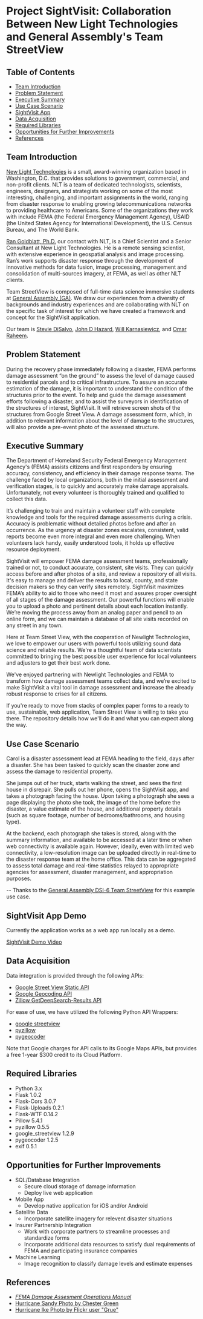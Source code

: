 # Project SightVisit: Collaboration Between New Light Technologies and General Assembly's Team StreetView

## Table of Contents
  - [Team Introduction](#team-introduction)
  - [Problem Statement](#problem-statement)
  - [Executive Summary](#executive-summary)
  - [Use Case Scenario](#use-case-scenario)
  - [SightVisit App](#sightvisit-app-demo)
  - [Data Acquisition](#data-acquisition)
  - [Required Libraries](#required-libraries)
  - [Opportunities for Further Improvements](#opportunities-for-further-improvements)
  - [References](#references)

## Team Introduction

[New Light Technologies](https://www.newlight.com) is a small, award-winning organization based in Washington, D.C. that provides solutions to government, commercial, and non-profit clients. NLT is a team of dedicated technologists, scientists, engineers, designers, and strategists working on some of the most interesting, challenging, and important assignments in the world, ranging from disaster response to enabling growing telecommunications networks to providing healthcare to Americans. Some of the organizations they work with include FEMA (the Federal Emergency Management Agency), USAID (the United States Agency for International Development), the U.S. Census Bureau, and The World Bank.

[Ran Goldblatt, Ph.D.](https://newlighttechnologies.com/staff/ran-goldblatt/) our contact with NLT, is a Chief Scientist and a Senior Consultant at New Light Technologies. He is a remote sensing scientist, with extensive experience in geospatial analysis and image processing. Ran’s work supports disaster response through the development of innovative methods for data fusion, image processing, management and consolidation of multi-sources imagery, at FEMA, as well as other NLT clients.

Team StreetView is composed of full-time data science immersive students at [General Assembly (GA)](https://generalassemb.ly). We draw our experiences from a diversity of backgrounds and industry experiences and are collaborating with NLT on the specific task of interest for which we have created a framework and concept for the SightVisit application.

Our team is [Stevie DiSalvo](https://www.linkedin.com/in/stephanie-disalvo/), [John D Hazard](https://www.linkedin.com/in/jdhazard/), [Will Karnasiewicz](https://www.linkedin.com/in/wkarnasiewicz/), and [Omar Raheem](https://www.linkedin.com/in/omar-raheem-9153431a/).

## Problem Statement

During the recovery phase immediately following a disaster, FEMA performs damage assessment “on the ground” to assess the level of damage caused to residential parcels and to critical infrastructure. To assure an accurate estimation of the damage, it is important to understand the condition of the structures prior to the event. To help and guide the damage assessment efforts following a disaster, and to assist the surveyors in identification of the structures of interest, SightVisit. It will retrieve screen shots of the structures from Google Street View. A damage assessment form, which, in addition to relevant information about the level of damage to the structures, will also provide a pre-event photo of the assessed structure.

## Executive Summary

The Department of Homeland Security Federal Emergency Management Agency's (FEMA) assists citizens and first responders by ensuring accuracy, consistency, and efficiency in their damage response teams. The challenge faced by local organizations, both in the initial assessment and verification stages, is to quickly and accurately make damage appraisals. Unfortunately, not every volunteer is thoroughly trained and qualified to collect this data.

It’s challenging to train and maintain a volunteer staff with complete knowledge and tools for the required damage assessments during a crisis. Accuracy is problematic without detailed photos before and after an occurrence. As the urgency at disaster zones escalates, consistent, valid reports become even more integral and even more challenging. When volunteers lack handy, easily understood tools, it holds up effective resource deployment.

SightVisit will empower FEMA damage assessment teams, professionally trained or not, to conduct accurate, consistent, site visits. They can quickly access before and after photos of a site, and review a repository of all visits. It's easy to manage and deliver the results to local, county, and state decision makers so they can verify sites remotely. SightVisit maximizes FEMA’s ability to aid to those who need it most and assures proper oversight of all stages of the damage assessment. Our powerful functions will enable you to upload a photo and pertinent details about each location instantly. We’re moving the process away from an analog paper and pencil to an online form, and we can maintain a database of all site visits recorded on any street in any town.

Here at Team Street View, with the cooperation of Newlight Technologies, we love to empower our users with powerful tools utilizing sound data science and reliable results. We're a thoughtful team of data scientists committed to bringing the best possible user experience for local volunteers and adjusters to get their best work done.

We've enjoyed partnering with Newlight Technologies and FEMA to transform how damage assessment teams collect data, and we’re excited to make SightVisit a vital tool in damage assessment and increase the already robust response to crises for all citizens.

If you're ready to move from stacks of complex paper forms to a ready to use, sustainable, web application, Team Street View is willing to take you there. The repository details how we'll do it and what you can expect along the way.

## Use Case Scenario

Carol is a disaster assessment lead at FEMA heading to the field, days after a disaster. She has been tasked to quickly scan the disaster zone and assess the damage to residential property.

She jumps out of her truck, starts walking the street, and sees the first house in disrepair. She pulls out her phone, opens the SightVisit app, and takes a photograph facing the house. Upon taking a photograph she sees a page displaying the photo she took, the image of the home before the disaster, a value estimate of the house, and additional property details (such as square footage, number of bedrooms/bathrooms, and housing type).

At the backend, each photograph she takes is stored, along with the summary information, and available to be accessed at a later time or when web connectivity is available again. However, ideally, even with limited web connectivity, a low-resolution image can be uploaded directly in real-time to the disaster response team at the home office. This data can be aggregated to assess total damage and real-time statistics relayed to appropriate agencies for assessment, disaster management, and appropriation purposes.

-- Thanks to the [General Assembly DSI-6 Team StreetView](https://github.com/Mauriekathan/Image_Geo_Team_Street_View) for this example use case.

## SightVisit App Demo

Currently the application works as a web app run locally as a demo. 

[SightVisit Demo Video](https://github.com/wkarney/street_viewing_for_FEMA/blob/master/SightVisit-demo.mov)

## Data Acquisition

Data integration is provided through the following APIs: 
* [Google Street View Static API](https://developers.google.com/maps/documentation/streetview/intro)
* [Google Geocoding API](https://developers.google.com/maps/documentation/geocoding/start)
* [Zillow GetDeepSearch-Results API](https://www.zillow.com/howto/api/GetDeepSearchResults.htm)

For ease of use, we have utilized the following Python API Wrappers:
*  [google streetview](https://github.com/rrwen/google_streetview)
*  [pyzillow](https://github.com/hanneshapke/pyzillow)
*  [pygeocoder](pygeocoder)

Note that Google charges for API calls to its Google Maps APIs, but provides a free 1-year $300 credit to its Cloud Platform.

## Required Libraries
* Python 3.x
* Flask 1.0.2
* Flask-Cors 3.0.7
* Flask-Uploads 0.2.1
* Flask-WTF 0.14.2
* Pillow 5.4.1
* pyzillow 0.5.5
* google_streetview 1.2.9
* pygeocoder 1.2.5
* exif 0.5.1

## Opportunities for Further Improvements

* SQL/Database Integration
    - Secure cloud storage of damage information
    - Deploy live web application
* Mobile App
    - Develop native application for iOS and/or Android
* Satellite Data
    - Incorporate satellite imagery for relevent disaster situations
* Insurer Partnership Integration
    - Work with corporate partners to streamline processes and standardize forms
    - Incorporate additional data resources to satisfy dual requirements of FEMA and participating insurance companies 
* Machine Learning
    - Image recognition to classify damage levels and estimate expenses

## References
* [*FEMA Damage Assesment Operations Manual*](https://www.fema.gov/media-library-data/1459972926996-a31eb90a2741e86699ef34ce2069663a/PDAManualFinal6.pdf)
* [Hurricane Sandy Photo by Chester Green](https://www.flickr.com/photos/24531833@N02/8162005749/in/photolist-drfpX4-drfoAJ-drfsto-dp2FKF-drfqsE-drfhFV-dp3D53-dp4xyV-doEcnm-dqJRKr-doVMXY-dqK27z-dpkrnc-dqJPsF-dvjbKq-dqJWsu-dqJUh7-dqJVws-dtcnju-dqJYoa-drfo2D-doV9fm-dqJVLu-doVEX8-dqJY1m-doXbEJ-fAZ2Ap-drwzVa-dqK5mW-dqJLxi-dqK6eq-dtbnax-sJjkTN-dqJT85-dtbndk-drfjXi-dqK4kE-stWQj7-dpkxxH-drfqCR-drfqUy-dqK8g3-su3DRE-doVF5k-dqJXqb-dp3aCf-dpjmxT-dy7Tz6-dwYf5a-dqh3VX)
* [Hurricane Ike Photo by Flickr user "Grue"](https://www.flickr.com/photos/grue/2886868164/in/photolist-TDJ27B-aPpNhK-8JUUYq-rHXa9-dGUp4-6oUzjN-LrrAo-6mDYdV-4DCkU-2cbqVLP-VpNBb1-65p5f2-qKTW37-5p6Xk3-4dbnrc-djn8T-cMMXuU-q6EuBV-5XLNfX-dAYod6-2fovhc-r1arYw-8r1is2-nnZS4-6ugFFr-9gUewF-VsuFgH-7yCPo6-5wfSDc-Q3miML-9TiJs-29pW6M7-4kfVP1-mbxBc-5mNwkv-YxwoER-kmjyu-usNKC-5B9CHd-apNq68-6mK4w1-aPpNiB-2b5tiXW-9gXmmy-5p6XfJ-2c6VV8N-5h5Mzk-7gRKuQ-fezVU-6ftKvx)